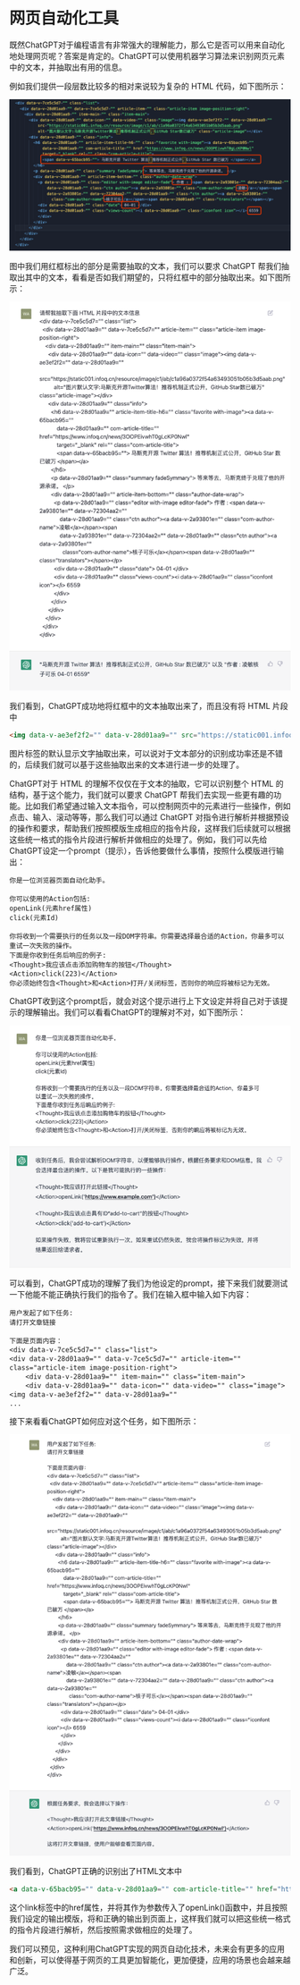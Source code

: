 # 网页自动化工具

既然ChatGPT对于编程语言有非常强大的理解能力，那么它是否可以用来自动化地处理网页呢？答案是肯定的。ChatGPT可以使用机器学习算法来识别网页元素中的文本，并抽取出有用的信息。

例如我们提供一段层数比较多的相对来说较为复杂的 HTML 代码，如下图所示：

![](../../images/code/../awesome/code-web-dom.png)

图中我们用红框标出的部分是需要抽取的文本，我们可以要求 ChatGPT 帮我们抽取出其中的文本，看看是否如我们期望的，只将红框中的部分抽取出来。如下图所示：

![](../../images/code/../awesome/code-web-text.png)

我们看到，ChatGPT成功地将红框中的文本抽取出来了，而且没有将 HTML 片段中
```html
<img data-v-ae3ef2f2="" data-v-28d01aa9="" src="https://static001.infoq.cn/resource/image/c1/ab/c1a96a0372f54a63493051b05b3d5aab.png" alt="图片默认文字:马斯克开源Twitter算法！推荐机制正式公开，GitHub Star数已破万" class="article-image">
```
图片标签的默认显示文字抽取出来，可以说对于文本部分的识别成功率还是不错的，后续我们就可以基于这些抽取出来的文本进行进一步的处理了。

ChatGPT对于 HTML 的理解不仅仅在于文本的抽取，它可以识别整个 HTML 的结构，基于这个能力，我们就可以要求 ChatGPT 帮我们去实现一些更有趣的功能。比如我们希望通过输入文本指令，可以控制网页中的元素进行一些操作，例如点击、输入、滚动等等，那么我们可以通过 ChatGPT 对指令进行解析并根据预设的操作和要求，帮助我们按照模版生成相应的指令片段，这样我们后续就可以根据这些统一格式的指令片段进行解析并做相应的处理了。例如，我们可以先给ChatGPT设定一个prompt（提示），告诉他要做什么事情，按照什么模版进行输出：

    你是一位浏览器页面自动化助手。

    你可以使用的Action包括:
    openLink(元素href属性)
    click(元素Id)

    你将收到一个需要执行的任务以及一段DOM字符串。你需要选择最合适的Action，你最多可以重试一次失败的操作。
    下面是你收到任务后响应的例子:
    <Thought>我应该点击添加购物车的按钮</Thought>
    <Action>click(223)</Action>
    你必须始终包含<Thought>和<Action>打开/关闭标签，否则你的响应将被标记为无效。

ChatGPT收到这个prompt后，就会对这个提示进行上下文设定并将自己对于该提示的理解输出。我们可以看看ChatGPT的理解对不对，如下图所示：

![](../../images/code/../awesome/code-web-prompt.png)

可以看到，ChatGPT成功的理解了我们为他设定的prompt，接下来我们就要测试一下他能不能正确执行我们的指令了。我们在输入框中输入如下内容：

    用户发起了如下任务:
    请打开文章链接

    下面是页面内容：
    <div data-v-7ce5c5d7="" class="list">
    <div data-v-28d01aa9="" data-v-7ce5c5d7="" article-item="" class="article-item image-position-right">
        <div data-v-28d01aa9="" item-main="" class="item-main">
        <div data-v-28d01aa9="" data-icon="" data-video="" class="image"><img data-v-ae3ef2f2="" data-v-28d01aa9=""
    ...

接下来看看ChatGPT如何应对这个任务，如下图所示：

![](../../images/code/../awesome/code-web-action.png)

我们看到，ChatGPT正确的识别出了HTML文本中

```html
<a data-v-65bacb95="" data-v-28d01aa9="" com-article-title="" href="https://www.infoq.cn/news/3OOPEivwhT0gLcKP0Nwl" target="_blank" rel=""  class="com-article-title">
```
这个link标签中的href属性，并将其作为参数传入了openLink()函数中，并且按照我们设定的输出模版，将<Thought>和<Action>正确的输出到页面上，这样我们就可以把这些统一格式的指令片段进行解析，然后按照需求做相应的处理了。

我们可以预见，这种利用ChatGPT实现的网页自动化技术，未来会有更多的应用和创新，可以使得基于网页的工具更加智能化，更加便捷，应用的场景也会越来越广泛。

